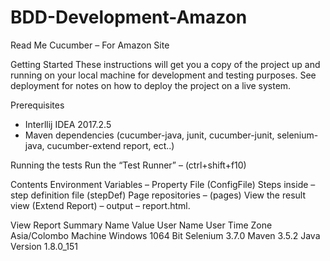# BDD-Development-Amazon
Read Me
Cucumber – For Amazon Site

Getting Started
These instructions will get you a copy of the project up and running on your local machine for development and testing purposes. See deployment for notes on how to deploy the project on a live system.


Prerequisites
-	Interllij IDEA 2017.2.5
-	Maven dependencies (cucumber-java, junit, cucumber-junit, selenium-java, cucumber-extend report, ect..)

Running the tests
Run the “Test Runner” – (ctrl+shift+f10)

Contents
Environment Variables – Property File (ConfigFile)
Steps inside – step definition file (stepDef)
Page repositories – (pages)
View the result view (Extend Report) – output – report.html.



View Report Summary
Name	Value
User Name	User
Time Zone	Asia/Colombo
Machine	Windows 1064 Bit
Selenium	3.7.0
Maven	3.5.2
Java Version	1.8.0_151
